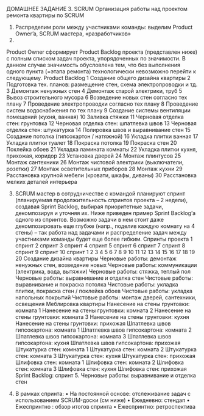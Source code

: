 ДОМАШНЕЕ ЗАДАНИЕ 3. SCRUM
Организация работы над проектом ремонта квартиры по SCRUM
1. Распределим роли между участниками команды: выделим Product Owner’a, SCRUM мастера, «разработчиков»
2.
Product Owner сформирует Product Backlog проекта (представлен ниже) с полным списком задач проекта, упорядоченных по значимости. В данном случае значимость обусловлена тем, что без выполнения одного пункта (=этапа ремонта) технологически невозможно перейти к следующему.
Product Backlog
1 Создание общего дизайна квартиры
2 Подготовка тех. планов: размещение стен, схема электропроводки и тд.
3 Демонтаж ненужных стен
4 Демонтаж старой электрики, труб
5 Вывоз строительного мусора
6 Возведение новых стен согласно тех плану
7 Проведение электропроводки согласно тех плану
8 Проведение систем водоснабжения по тех плану
9 Создание системы вентиляции помещений (кухня, ванная)
10 Заливка стяжки
11 Черновая отделка стен: грунтовка
12 Черновая отделка стен: шпатлевка швов
13 Черновая отделка стен: штукатурка
14 Полировка швов и выравнивание стен
15 Создание потолка (гипсокартон / натяжной)
16 Укладка плитки ванная
17 Укладка плитки туалет
18 Покраска потолка
19 Покраска стен
20 Поклейка обоев
21 Укладка ламината комнаты
22 Укладка плитки кухня, прихожая, коридор
23 Установка дверей
24 Монтаж плинтусов
25 Монтаж сантехники
26 Монтаж чистовой электрики (выключатели, розетки)
27 Монтаж осветительных приборов
28 Монтаж кухни
29 Расстановка крупной мебели (кровати, шкафы, диваны)
30 Расстановка мелких деталей интерьера
                                                            
3. SCRUM мастер в сотрудничестве с командой планируют спринт (планируемая продолжительность спринтов проекта – 2 недели), создавая Sprint Backlog, выбирая приоритетные задачи, декомпозируя и уточняя их. Ниже приведен пример Sprint Backlog’а одного из спринтов. Возможно задачи в нем стоит даже декомпозировать еще глубже (напр., поделив каждую комнату на 4 стены) – так работа над задачами и распределение задач между участниками команды будет еще более гибким.
     Спринты проекта
 1 спринт 2 спринт 3 спринт 4 спринт 5 спринт 6 спринт 7 спринт 8 спринт 9 спринт 10 спринт
1 2 3 4 5 6 7 8 9 10 11 12 13 14 15 16 17 18 19 20
Создание дизайна квартиры
Черновые работы: демонтаж ненужных стен, возведение новых Черновые работы: коммуникации (электрика, вода, вытяжки) Черновые работы: стяжка, теплый пол
Черновые работы: выравнивание и отделка стен
Чистовые работы: выравнивание и покраска потолка
Чистовые работы: укладка плитки, покраска стен / поклейка обоев Чистовые работы: укладка напольных покрытий
Чистовые работы: монтаж дверей, сантехники, освещения Меблировка квартиры
Нанесение на стены грунтовки: комната 1 Нанесение на стены грунтовки: комната 2 Нанесение на стены грунтовки: комната 3 Нанесение на стены грунтовки: кухня Нанесение на стены грунтовки: прихожая Шпатлевка швов гипсокартона: комната 1 Шпатлевка швов гипсокартона: комната 2 Шпатлевка швов гипсокартона: комната 3 Шпатлевка швов гипсокартона: кухня Шпатлевка швов гипсокартона: прихожая Штукатурка стен: комната 1
Штукатурка стен: комната 2 Штукатурка стен: комната 3 Штукатурка стен: кухня Штукатурка стен: прихожая Шлифовка стен: комната 1 Шлифовка стен: комната 2 Шлифовка стен: комната 3 Шлифовка стен: кухня Шлифовка стен: прихожая
                         Sprint Backlog: спринт 5.
Черновые работы: выравнивание и отделка стен
                                         
4. В рамках спринта:
• На постоянной основе: отслеживание задач с использованием SCRUM-доски (см ниже)
• Ежедневно: стендап
• Ежеспринтно : обзор итогов спринта
• Ежеспринтно: ретроспектива
 
